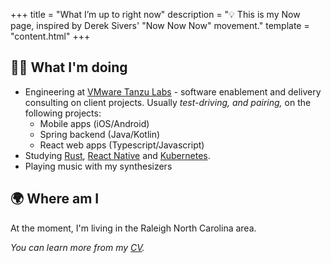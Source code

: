 +++
title = "What I’m up to right now"
description = "💡 This is my Now page, inspired by Derek Sivers' \"Now Now Now\" movement."
template = "content.html"
+++
## 👨‍💻  What I'm doing
- Engineering at [VMware Tanzu Labs](https://tanzu.vmware.com/labs) - software enablement and delivery consulting on client projects. Usually *test-driving, and pairing,* on the following projects:
    - Mobile apps (iOS/Android)
    - Spring backend (Java/Kotlin)
    - React web apps (Typescript/Javascript)
- Studying [Rust](https://www.rust-lang.org/), [React Native](https://reactnative.dev/) and [Kubernetes](https://kubernetes.io/).
- Playing music with my synthesizers

## 🌍  Where am I
At the moment, I'm living in the Raleigh North Carolina area.

*You can learn more from my [CV](/career/cv.pdf).*